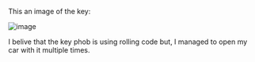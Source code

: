 This an image of the key:

![image](https://github.com/Hamika20/VWkey/assets/122438385/3aaa51a4-6705-4a3a-bfb0-82fa58480945)

I belive that the key phob is using rolling code but, I managed to open my car with it multiple times.
